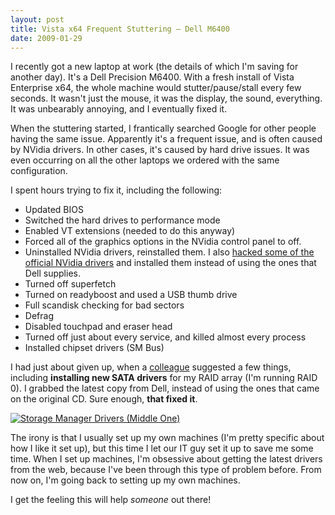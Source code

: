 ```yaml
---
layout: post
title: Vista x64 Frequent Stuttering – Dell M6400
date: 2009-01-29
---
```


I recently got a new laptop at work (the details of which I'm saving for another day). It's a Dell Precision M6400. With a fresh install of Vista Enterprise x64, the whole machine would stutter/pause/stall every few seconds. It wasn't just the mouse, it was the display, the sound, everything. It was unbearably annoying, and I eventually fixed it.

When the stuttering started, I frantically searched Google for other people having the same issue. Apparently it's a frequent issue, and is often caused by NVidia drivers. In other cases, it's caused by hard drive issues. It was even occurring on all the other laptops we ordered with the same configuration.

I spent hours trying to fix it, including the following:

* Updated BIOS
* Switched the hard drives to performance mode
* Enabled VT extensions (needed to do this anyway)
* Forced all of the graphics options in the NVidia control panel to off.
* Uninstalled NVidia drivers, reinstalled them. I also [hacked some of the official NVidia drivers](http://www.laptopvideo2go.com/forum/index.php?showtopic=9243) and installed them instead of using the ones that Dell supplies.
* Turned off superfetch
* Turned on readyboost and used a USB thumb drive
* Full scandisk checking for bad sectors
* Defrag
* Disabled touchpad and eraser head
* Turned off just about every service, and killed almost every process
* Installed chipset drivers (SM Bus)  

I had just about given up, when a [colleague](http://www.obishawn.com) suggested a few things, including **installing new SATA drivers** for my RAID array (I'm running RAID 0). I grabbed the latest copy from Dell, instead of using the ones that came on the original CD. Sure enough, **that fixed it**.

[![Storage Manager Drivers (Middle One)](image6.png "Storage Manager Drivers (Middle One)")](http://support.dell.com/support/downloads/driverslist.aspx?os=WV64&osl=EN&amp;catid=-1&amp;impid=-1&amp;servicetag=&amp;SystemID=PREC_M6400&amp;hidos=WLH&amp;hidlang=en&amp;TabIndex=) 

The irony is that I usually set up my own machines (I'm pretty specific about how I like it set up), but this time I let our IT guy set it up to save me some time. When I set up machines, I'm obsessive about getting the latest drivers from the web, because I've been through this type of problem before. From now on, I'm going back to setting up my own machines.

I get the feeling this will help _someone_ out there!